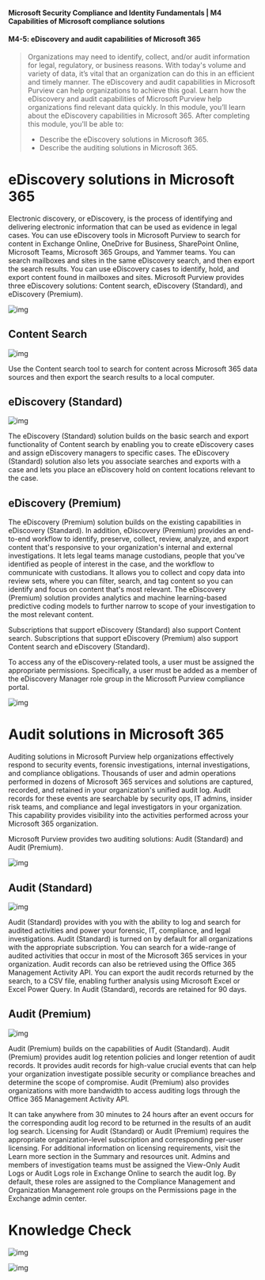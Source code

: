 #### Microsoft Security Compliance and Identity Fundamentals | M4 Capabilities of Microsoft compliance solutions 
#### M4-5: eDiscovery and audit capabilities of Microsoft 365 

> Organizations may need to identify, collect, and/or audit information for legal, regulatory, or business reasons. With today's volume and variety of data, it’s vital that an organization can do this in an efficient and timely manner. The eDiscovery and audit capabilities in Microsoft Purview can help organizations to achieve this goal.
> Learn how the eDiscovery and audit capabilities of Microsoft Purview help organizations find relevant data quickly. 
> In this module, you’ll learn about the eDiscovery capabilities in Microsoft 365. 
> After completing this module, you'll be able to: 
> - Describe the eDiscovery solutions in Microsoft 365. 
> - Describe the auditing solutions in Microsoft 365. 

# eDiscovery solutions in Microsoft 365

Electronic discovery, or eDiscovery, is the process of identifying and delivering electronic information that can be used as evidence in legal cases. You can use eDiscovery tools in Microsoft Purview to search for content in Exchange Online, OneDrive for Business, SharePoint Online, Microsoft Teams, Microsoft 365 Groups, and Yammer teams. You can search mailboxes and sites in the same eDiscovery search, and then export the search results. You can use eDiscovery cases to identify, hold, and export content found in mailboxes and sites. 
Microsoft Purview provides three eDiscovery solutions: Content search, eDiscovery (Standard), and eDiscovery (Premium). 

![img](img/m04-05_01.png)
 
## Content Search

![img](img/m04-05_02.png)
 
Use the Content search tool to search for content across Microsoft 365 data sources and then export the search results to a local computer. 

## eDiscovery (Standard)

![img](img/m04-05_03.png)

The eDiscovery (Standard) solution builds on the basic search and export functionality of Content search by enabling you to create eDiscovery cases and assign eDiscovery managers to specific cases. The eDiscovery (Standard) solution also lets you associate searches and exports with a case and lets you place an eDiscovery hold on content locations relevant to the case. 

## eDiscovery (Premium)

The eDiscovery (Premium) solution builds on the existing capabilities in eDiscovery (Standard). In addition, eDiscovery (Premium) provides an end-to-end workflow to identify, preserve, collect, review, analyze, and export content that's responsive to your organization's internal and external investigations. It lets legal teams manage custodians, people that you've identified as people of interest in the case, and the workflow to communicate with custodians. It allows you to collect and copy data into review sets, where you can filter, search, and tag content so you can identify and focus on content that's most relevant. The eDiscovery (Premium) solution provides analytics and machine learning-based predictive coding models to further narrow to scope of your investigation to the most relevant content. 

Subscriptions that support eDiscovery (Standard) also support Content search. Subscriptions that support eDiscovery (Premium) also support Content search and eDiscovery (Standard). 

To access any of the eDiscovery-related tools, a user must be assigned the appropriate permissions. Specifically, a user must be added as a member of the eDiscovery Manager role group in the Microsoft Purview compliance portal.  

![img](img/m04-05_04.png)

# Audit solutions in Microsoft 365

Auditing solutions in Microsoft Purview help organizations effectively respond to security events, forensic investigations, internal investigations, and compliance obligations. Thousands of user and admin operations performed in dozens of Microsoft 365 services and solutions are captured, recorded, and retained in your organization's unified audit log. Audit records for these events are searchable by security ops, IT admins, insider risk teams, and compliance and legal investigators in your organization. This capability provides visibility into the activities performed across your Microsoft 365 organization. 

Microsoft Purview provides two auditing solutions: Audit (Standard) and Audit (Premium). 
 
![img](img/m04-05_05.png)

## Audit (Standard)

![img](img/m04-05_06.png)

Audit (Standard) provides with you with the ability to log and search for audited activities and power your forensic, IT, compliance, and legal investigations. Audit (Standard) is turned on by default for all organizations with the appropriate subscription. You can search for a wide-range of audited activities that occur in most of the Microsoft 365 services in your organization. Audit records can also be retrieved using the Office 365 Management Activity API. You can export the audit records returned by the search, to a CSV file, enabling further analysis using Microsoft Excel or Excel Power Query. In Audit (Standard), records are retained for 90 days. 

## Audit (Premium)

![img](img/m04-05_07.png)

Audit (Premium) builds on the capabilities of Audit (Standard). Audit (Premium) provides audit log retention policies and longer retention of audit records. It provides audit records for high-value crucial events that can help your organization investigate possible security or compliance breaches and determine the scope of compromise. Audit (Premium) also provides organizations with more bandwidth to access auditing logs through the Office 365 Management Activity API. 

It can take anywhere from 30 minutes to 24 hours after an event occurs for the corresponding audit log record to be returned in the results of an audit log search. 
Licensing for Audit (Standard) or Audit (Premium) requires the appropriate organization-level subscription and corresponding per-user licensing. For additional information on licensing requirements, visit the Learn more section in the Summary and resources unit. 
Admins and members of investigation teams must be assigned the View-Only Audit Logs or Audit Logs role in Exchange Online to search the audit log. By default, these roles are assigned to the Compliance Management and Organization Management role groups on the Permissions page in the Exchange admin center. 

# Knowledge Check

![img](img/m04-05_08.png)

![img](img/m04-05_09.png)
